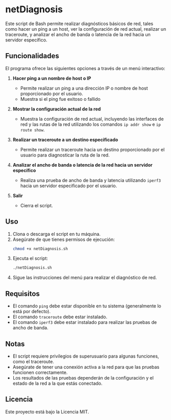 # netDiagnosis

Este script de Bash permite realizar diagnósticos básicos de red, tales como hacer un ping a un host, ver la configuración de red actual, realizar un traceroute, y analizar el ancho de banda o latencia de la red hacia un servidor específico.

## Funcionalidades

El programa ofrece las siguientes opciones a través de un menú interactivo:

1. **Hacer ping a un nombre de host o IP**
    - Permite realizar un ping a una dirección IP o nombre de host proporcionado por el usuario.
    - Muestra si el ping fue exitoso o fallido

2. **Mostrar la configuración actual de la red**
    - Muestra la configuración de red actual, incluyendo las interfaces de red y las rutas de la red utilizando los comandos `ip addr show` e `ip route show`.

3. **Realizar un traceroute a un destino especificado**
    - Permite realizar un traceroute hacia un destino proporcionado por el usuario para diagnosticar la ruta de la red.

4. **Analizar el ancho de banda o latencia de la red hacia un servidor específico**
    - Realiza una prueba de ancho de banda y latencia utilizando `iperf3` hacia un servidor especificado por el usuario.

5. **Salir**
    - Cierra el script.

## Uso

1. Clona o descarga el script en tu máquina.
2. Asegúrate de que tienes permisos de ejecución:
    ```bash
    chmod +x netDiagnosis.sh
    ```
3. Ejecuta el script:
    ```bash
    ./netDiagnosis.sh
    ```
4. Sigue las instrucciones del menú para realizar el diagnóstico de red.

## Requisitos

- El comando `ping` debe estar disponible en tu sistema (generalmente lo está por defecto).
- El comando `traceroute` debe estar instalado.
- El comando `iperf3` debe estar instalado para realizar las pruebas de ancho de banda.

## Notas

- El script requiere privilegios de superusuario para algunas funciones, como el traceroute.
- Asegúrate de tener una conexión activa a la red para que las pruebas funcionen correctamente.
- Los resultados de las pruebas dependerán de la configuración y el estado de la red a la que estás conectado.

## Licencia

Este proyecto está bajo la Licencia MIT.
